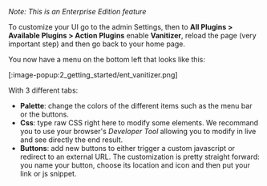 _Note: This is an Enterprise Edition feature_ 

To customize your UI go to the admin Settings, then to **All Plugins > Available Plugins > Action Plugins** enable **Vanitizer**, reload the page (very important step) and then go back to your home page.

You now have a menu on the bottom left that looks like this:

[:image-popup:2_getting_started/ent_vanitizer.png]

With 3 different tabs:

- **Palette**: change the colors of the different items such as the menu bar or the buttons.
- **Css**: type raw CSS right here to modify some elements. We recommand you to use your browser's _Developer Tool_ allowing you to modify in live and see directly the end result.
- **Buttons**: add new buttons to either trigger a custom javascript or redirect to an external URL. The customization is pretty straight forward: you name your button, choose its location and icon and then put your link or js snippet.
